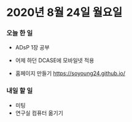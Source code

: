# 2020년 8월 24일 월요일 


### 오늘 한 일  

- ADsP 1장 공부   
    
- 어제 하던 DCASE에 모바일넷 적용   

- 홈페이지 만들기
    https://soyoung24.github.io/

### 내일 할 일
- 미팅    
- 연구실 컴퓨터 옮기기  